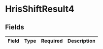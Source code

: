 # HrisShiftResult4


## Fields

| Field       | Type        | Required    | Description |
| ----------- | ----------- | ----------- | ----------- |